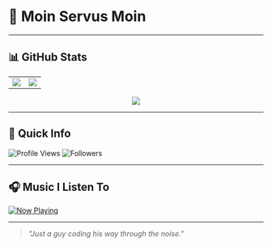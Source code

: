 # 👋 Moin Servus Moin

---

## 📊 GitHub Stats

<table>
  <tr>
    <td>
      <img src="https://github-readme-stats.vercel.app/api?username=CedrickGD&show_icons=true&theme=radical" />
    </td>
    <td>
      <img src="https://github-readme-stats.vercel.app/api/top-langs/?username=CedrickGD&layout=compact&theme=radical" />
    </td>
  </tr>
</table>

<div align="center">
  <img src="https://streak-stats.demolab.com/?user=CedrickGD&theme=radical" />
</div>

---

## 🧭 Quick Info

![Profile Views](https://komarev.com/ghpvc/?username=CedrickGD&color=blueviolet)
![Followers](https://img.shields.io/github/followers/CedrickGD?style=social)

---

## 🎧 Music I Listen To

[![Now Playing](https://img.shields.io/badge/Music-Alpha%20%7C%20Watch%20Video-ff69b4?style=for-the-badge&logo=youtube)](https://www.youtube.com/watch?v=xvFZjo5PgG0)

---

> _"Just a guy coding his way through the noise."_
